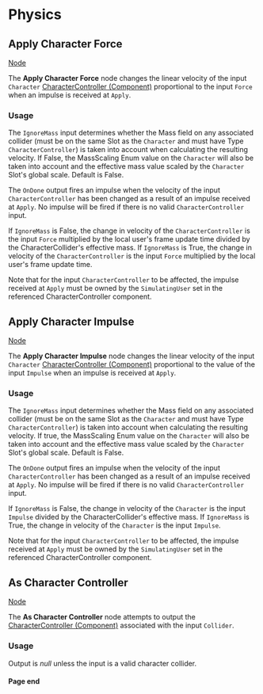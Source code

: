 # Physics

<!-- panels:start -->
<!-- div:title-panel -->
## Apply Character Force

<!-- div:right-panel -->
[Node](./_template/nodes/Root/Physics/README.md#ProtoFlux.Runtimes.Execution.Nodes.FrooxEngine.Physics.ApplyCharacterForce ':include')

<!-- div:left-panel -->
The **Apply Character Force** node changes the linear velocity of the input `Character` [CharacterController (Component)](CharacterController_(Component) "wikilink") proportional to the input `Force` when an impulse is received at `Apply`.

### Usage

The `IgnoreMass` input determines whether the Mass field on any associated collider (must be on the same Slot as the `Character` and must have Type `CharacterController`) is taken into account when calculating the resulting velocity. If False, the MassScaling Enum value on the `Character` will also be taken into account and the effective mass value scaled by the `Character` Slot's global scale. Default is False.

The `OnDone` output fires an impulse when the velocity of the input `CharacterController` has been changed as a result of an impulse received at `Apply`. No impulse will be fired if there is no valid `CharacterController` input.

If `IgnoreMass` is False, the change in velocity of the `CharacterController` is the input `Force` multiplied by the local user's frame update time divided by the CharacterCollider's effective mass. If `IgnoreMass` is True, the change in velocity of the `CharacterController` is the input `Force` multiplied by the local user's frame update time.

Note that for the input `CharacterController` to be affected, the impulse received at `Apply` must be owned by the `SimulatingUser` set in the referenced CharacterController component.
<!-- For an explanation, see [Frooxius' comment on GitHub](https://github.com/Resonite-Metaverse/ResonitePublic/issues/3197#issuecomment-944923044) -->
<!-- panels:end -->

<!-- panels:start -->
<!-- div:title-panel -->
## Apply Character Impulse

<!-- div:right-panel -->
[Node](./_template/nodes/Root/Physics/README.md#ProtoFlux.Runtimes.Execution.Nodes.FrooxEngine.Physics.ApplyCharacterImpulse ':include')

<!-- div:left-panel -->
The **Apply Character Impulse** node changes the linear velocity of the input `Character` [CharacterController (Component)](CharacterController_(Component) "wikilink") proportional to the value of the input `Impulse` when an impulse is received at `Apply`.

### Usage

The `IgnoreMass` input determines whether the Mass field on any associated collider (must be on the same Slot as the `Character` and must have Type `CharacterController`) is taken into account when calculating the resulting velocity. If true, the MassScaling Enum value on the `Character` will also be taken into account and the effective mass value scaled by the `Character` Slot's global scale. Default is False.

The `OnDone` output fires an impulse when the velocity of the input `CharacterController` has been changed as a result of an impulse received at `Apply`. No impulse will be fired if there is no valid `CharacterController` input.

If `IgnoreMass` is False, the change in velocity of the `Character` is the input `Impulse` divided by the CharacterCollider's effective mass. If `IgnoreMass` is True, the change in velocity of the `Character` is the input `Impulse`.

Note that for the input `CharacterController` to be affected, the impulse received at `Apply` must be owned by the `SimulatingUser` set in the referenced CharacterController component.
<!-- For an explanation, see [Frooxius' comment on GitHub](https://github.com/Resonite-Metaverse/ResonitePublic/issues/3197#issuecomment-944923044) -->
<!-- panels:end -->

<!-- panels:start -->
<!-- div:title-panel -->
## As Character Controller

<!-- div:right-panel -->
[Node](./_template/nodes/Root/Physics/README.md#ProtoFlux.Runtimes.Execution.Nodes.FrooxEngine.Physics.AsCharacterController ':include')

<!-- div:left-panel -->
The **As Character Controller** node attempts to output the [CharacterController (Component)](CharacterController_(Component) "wikilink") associated with the input `Collider`.

### Usage

Output is *null* unless the input is a valid character collider.
<!-- panels:end -->

#### Page end
